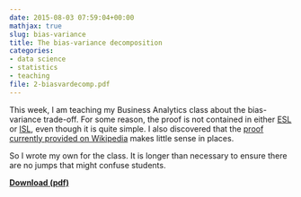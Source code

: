 ```yaml
---
date: 2015-08-03 07:59:04+00:00
mathjax: true
slug: bias-variance
title: The bias-variance decomposition
categories:
- data science
- statistics
- teaching
file: 2-biasvardecomp.pdf
---
```


This week, I am teaching my Business Analytics class about the bias-variance trade-off. For some reason, the proof is not contained in either [ESL](https://web.stanford.edu/~hastie/ElemStatLearn/) or [ISL](http://www-bcf.usc.edu/~gareth/ISL/), even though it is quite simple. I also discovered that the [proof currently provided on Wikipedia](https://en.wikipedia.org/wiki/Bias%E2%80%93variance_tradeoff#Derivation) makes little sense in places.

So I wrote my own for the class. It is longer than necessary to ensure there are no jumps that might confuse students.

**[Download (pdf)](/files/2-biasvardecomp.pdf)**
